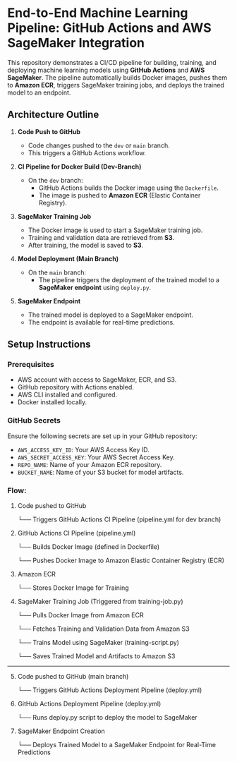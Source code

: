 # End-to-End Machine Learning Pipeline: GitHub Actions and AWS SageMaker Integration

This repository demonstrates a CI/CD pipeline for building, training, and deploying machine learning models using **GitHub Actions** and **AWS SageMaker**. The pipeline automatically builds Docker images, pushes them to **Amazon ECR**, triggers SageMaker training jobs, and deploys the trained model to an endpoint.

## Architecture Outline

1. **Code Push to GitHub**
   - Code changes pushed to the `dev` or `main` branch.
   - This triggers a GitHub Actions workflow.

2. **CI Pipeline for Docker Build (Dev-Branch)**
   - On the `dev` branch:
     - GitHub Actions builds the Docker image using the `Dockerfile`.
     - The image is pushed to **Amazon ECR** (Elastic Container Registry).

3. **SageMaker Training Job**
   - The Docker image is used to start a SageMaker training job.
   - Training and validation data are retrieved from **S3**.
   - After training, the model is saved to **S3**.

4. **Model Deployment (Main Branch)**
   - On the `main` branch:
     - The pipeline triggers the deployment of the trained model to a **SageMaker endpoint** using `deploy.py`.

5. **SageMaker Endpoint**
   - The trained model is deployed to a SageMaker endpoint.
   - The endpoint is available for real-time predictions.

## Setup Instructions

### Prerequisites
- AWS account with access to SageMaker, ECR, and S3.
- GitHub repository with Actions enabled.
- AWS CLI installed and configured.
- Docker installed locally.

### GitHub Secrets

Ensure the following secrets are set up in your GitHub repository:

- `AWS_ACCESS_KEY_ID`: Your AWS Access Key ID.
- `AWS_SECRET_ACCESS_KEY`: Your AWS Secret Access Key.
- `REPO_NAME`: Name of your Amazon ECR repository.
- `BUCKET_NAME`: Name of your S3 bucket for model artifacts.


### Flow:

1. Code pushed to GitHub
   
   └── Triggers GitHub Actions CI Pipeline (pipeline.yml for dev branch)

3. GitHub Actions CI Pipeline (pipeline.yml)

   └── Builds Docker Image (defined in Dockerfile)
   
   └── Pushes Docker Image to Amazon Elastic Container Registry (ECR)

5. Amazon ECR

   └── Stores Docker Image for Training

7. SageMaker Training Job (Triggered from training-job.py)

   └── Pulls Docker Image from Amazon ECR
   
   └── Fetches Training and Validation Data from Amazon S3
   
   └── Trains Model using SageMaker (training-script.py)
   
   └── Saves Trained Model and Artifacts to Amazon S3

---

5. Code pushed to GitHub (main branch)
   
   └── Triggers GitHub Actions Deployment Pipeline (deploy.yml)

7. GitHub Actions Deployment Pipeline (deploy.yml)
   
   └── Runs deploy.py script to deploy the model to SageMaker

9. SageMaker Endpoint Creation
    
   └── Deploys Trained Model to a SageMaker Endpoint for Real-Time Predictions




